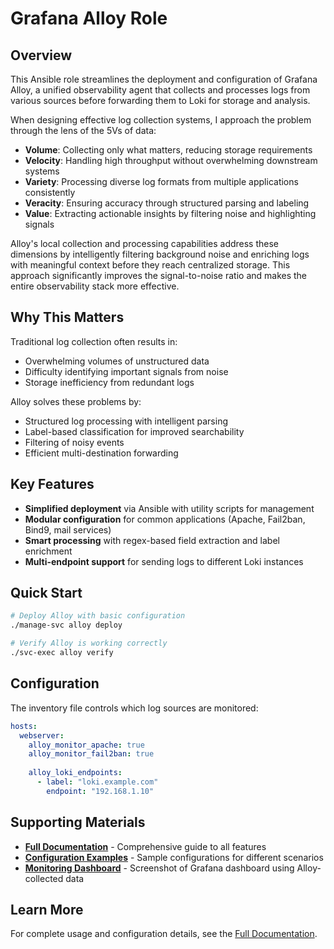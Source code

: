 # Grafana Alloy Role

## Overview

This Ansible role streamlines the deployment and configuration of Grafana Alloy, a unified observability agent that collects and processes logs from various sources before forwarding them to Loki for storage and analysis.

When designing effective log collection systems, I approach the problem through the lens of the 5Vs of data:

- **Volume**: Collecting only what matters, reducing storage requirements
- **Velocity**: Handling high throughput without overwhelming downstream systems
- **Variety**: Processing diverse log formats from multiple applications consistently
- **Veracity**: Ensuring accuracy through structured parsing and labeling
- **Value**: Extracting actionable insights by filtering noise and highlighting signals

Alloy's local collection and processing capabilities address these dimensions by intelligently filtering background noise and enriching logs with meaningful context before they reach centralized storage. This approach significantly improves the signal-to-noise ratio and makes the entire observability stack more effective.

## Why This Matters

Traditional log collection often results in:

- Overwhelming volumes of unstructured data
- Difficulty identifying important signals from noise
- Storage inefficiency from redundant logs

Alloy solves these problems by:

- Structured log processing with intelligent parsing
- Label-based classification for improved searchability
- Filtering of noisy events
- Efficient multi-destination forwarding

## Key Features

- **Simplified deployment** via Ansible with utility scripts for management
- **Modular configuration** for common applications (Apache, Fail2ban, Bind9, mail services)
- **Smart processing** with regex-based field extraction and label enrichment
- **Multi-endpoint support** for sending logs to different Loki instances

## Quick Start

```bash
# Deploy Alloy with basic configuration
./manage-svc alloy deploy

# Verify Alloy is working correctly
./svc-exec alloy verify
```

## Configuration

The inventory file controls which log sources are monitored:

```yaml
hosts:
  webserver:
    alloy_monitor_apache: true
    alloy_monitor_fail2ban: true
    
    alloy_loki_endpoints:
      - label: "loki.example.com"
        endpoint: "192.168.1.10"
```

## Supporting Materials

- **[Full Documentation](artifacts/Alloy-role-instructions.md)** - Comprehensive guide to all features
- **[Configuration Examples](artifacts/alloy-examples/)** - Sample configurations for different scenarios
- **[Monitoring Dashboard](artifacts/alloy-dashboard.png)** - Screenshot of Grafana dashboard using Alloy-collected data

## Learn More

For complete usage and configuration details, see the [Full Documentation](artifacts/Alloy-role-instructions.md).

